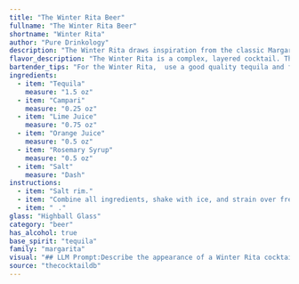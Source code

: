```yaml
---
title: "The Winter Rita Beer"
fullname: "The Winter Rita Beer"
shortname: "Winter Rita"
author: "Pure Drinkology"
description: "The Winter Rita draws inspiration from the classic Margarita, blending tequila's agave spirit with the citrusy zing of lime and orange. Its addition of Campari and rosemary syrup, however, gives it a sophisticated twist, reminiscent of the bitter-sweetness found in Negroni-style drinks. "
flavor_description: "The Winter Rita is a complex, layered cocktail. The tequila provides a smooth base with a touch of agave sweetness, while the Campari brings a vibrant bitterness. The lime juice adds a tartness, balanced by the sweetness of orange juice. Rosemary syrup lends a warm, herbal note, and a touch of salt enhances the overall complexity. The result is a unique, refreshing, and slightly savory cocktail that embodies the spirit of winter. "
bartender_tips: "For the Winter Rita,  use a good quality tequila and fresh juices for best flavor. When making the rosemary syrup, use a few sprigs of rosemary for a subtle, not overpowering flavor.  Shake vigorously with ice to ensure proper dilution and chill.  Rim the glass with salt for a touch of savory sweetness.  Garnish with a rosemary sprig for a festive touch. "
ingredients:
  - item: "Tequila"
    measure: "1.5 oz"
  - item: "Campari"
    measure: "0.25 oz"
  - item: "Lime Juice"
    measure: "0.75 oz"
  - item: "Orange Juice"
    measure: "0.5 oz"
  - item: "Rosemary Syrup"
    measure: "0.5 oz"
  - item: "Salt"
    measure: "Dash"
instructions:
  - item: "Salt rim."
  - item: "Combine all ingredients, shake with ice, and strain over fresh ice."
  - item: "⠀."
glass: "Highball Glass"
category: "beer"
has_alcohol: true
base_spirit: "tequila"
family: "margarita"
visual: "## LLM Prompt:Describe the appearance of a Winter Rita cocktail. Imagine a glass filled with a vibrant, layered drink. The bottom layer is a deep, ruby red, reminiscent of a winter sunset. This layer gradually transitions to a lighter, golden orange, resembling the setting sun's reflection on snow. Tiny flecks of rosemary float throughout the drink, giving it a touch of festive greenery. Finally, a thin rim of salt on the glass adds a subtle, textural element, hinting at the cocktail's refreshing and invigorating nature. **Bonus:**  Include the following details in your description: * How the light reflects off the drink's surface* The overall impression the cocktail gives off (e.g., festive, sophisticated, refreshing) * Any potential garnishes that could enhance its visual appeal "
source: "thecocktaildb"
---
```


